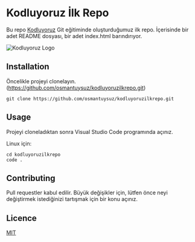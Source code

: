 # **Kodluyoruz İlk Repo**
Bu repo [Kodluyoruz](https://app.patika.dev/moduller/git) Git eğitiminde oluşturduğumuz ilk repo. İçerisinde bir adet README dosyası, bir adet index.html barındırıyor. 

![Kodluyoruz Logo](https://cdn.sanity.io/images/9kdepi1d/production/65c832d202a503b15d99e628f4313782f3ef50db-300x62.png)

## **Installation**
Öncelikle projeyi clonelayın. (https://github.com/osmantuysuz/kodluyoruzilkrepo.git)

```
git clone https://github.com/osmantuysuz/kodluyoruzilkrepo.git
```

## **Usage**
Projeyi cloneladıktan sonra Visual Studio Code programında açınız.

Linux için:
```
cd kodluyoruzilkrepo
code .
```

## **Contributing** 
Pull requestler kabul edilir. Büyük değişikler için, lütfen önce neyi değiştirmek istediğinizi tartışmak için bir konu açınız.

## **Licence** 
[MIT](https://opensource.org/licenses/MIT)